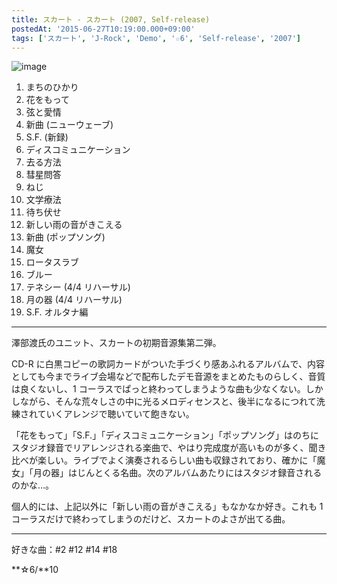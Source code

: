 ```yaml
---
title: スカート - スカート (2007, Self-release)
postedAt: '2015-06-27T10:19:00.000+09:00'
tags: ['スカート', 'J-Rock', 'Demo', '☆6', 'Self-release', '2007']
---
```


![image](/images/122550782149_0.jpg)

1. まちのひかり
2. 花をもって
3. 弦と愛情
4. 新曲 (ニューウェーブ)
5. S.F. (新録)
6. ディスコミュニケーション
7. 去る方法
8. 彗星問答
9. ねじ
10. 文学療法
11. 待ち伏せ
12. 新しい雨の音がきこえる
13. 新曲 (ポップソング)
14. 魔女
15. ロータスラブ
16. ブルー
17. テネシー (4/4 リハーサル)
18. 月の器 (4/4 リハーサル)
19. S.F. オルタナ編

---

澤部渡氏のユニット、スカートの初期音源集第二弾。

CD-R に白黒コピーの歌詞カードがついた手づくり感あふれるアルバムで、内容としても今までライブ会場などで配布したデモ音源をまとめたものらしく、音質は良くないし、1 コーラスでぱっと終わってしまうような曲も少なくない。しかしながら、そんな荒々しさの中に光るメロディセンスと、後半になるにつれて洗練されていくアレンジで聴いていて飽きない。

「花をもって」「S.F.」「ディスコミュニケーション」「ポップソング」はのちにスタジオ録音でリアレンジされる楽曲で、やはり完成度が高いものが多く、聞き比べが楽しい。ライブでよく演奏されるらしい曲も収録されており、確かに「魔女」「月の器」はじんとくる名曲。次のアルバムあたりにはスタジオ録音されるのかな…。

個人的には、上記以外に「新しい雨の音がきこえる」もなかなか好き。これも 1 コーラスだけで終わってしまうのだけど、スカートのよさが出てる曲。

---

好きな曲：#2 #12 #14 #18

**☆6/**10
